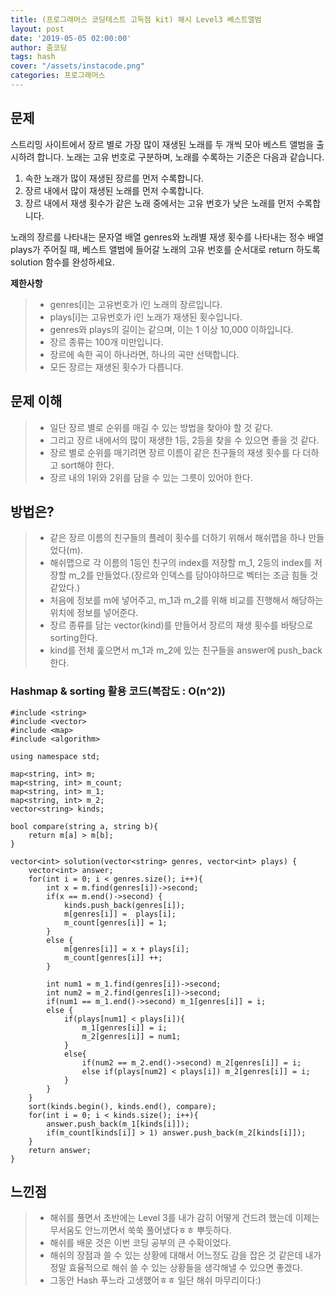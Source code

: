 ```yaml
---
title: (프로그래머스 코딩테스트 고득점 kit) 해시 Level3 베스트앨범
layout: post
date: '2019-05-05 02:00:00'
author: 줌코딩
tags: hash
cover: "/assets/instacode.png"
categories: 프로그래머스
---
```


## 문제

스트리밍 사이트에서 장르 별로 가장 많이 재생된 노래를 두 개씩 모아 베스트 앨범을 출시하려 합니다. 노래는 고유 번호로 구분하며, 노래를 수록하는 기준은 다음과 같습니다.

1. 속한 노래가 많이 재생된 장르를 먼저 수록합니다.
2. 장르 내에서 많이 재생된 노래를 먼저 수록합니다.
3. 장르 내에서 재생 횟수가 같은 노래 중에서는 고유 번호가 낮은 노래를 먼저 수록합니다.

노래의 장르를 나타내는 문자열 배열 genres와 노래별 재생 횟수를 나타내는 정수 배열 plays가 주어질 때, 베스트 앨범에 들어갈 노래의 고유 번호를 순서대로 return 하도록 solution 함수를 완성하세요.

**제한사항**

>* genres[i]는 고유번호가 i인 노래의 장르입니다.
>* plays[i]는 고유번호가 i인 노래가 재생된 횟수입니다.
>* genres와 plays의 길이는 같으며, 이는 1 이상 10,000 이하입니다.
>* 장르 종류는 100개 미만입니다.
>* 장르에 속한 곡이 하나라면, 하나의 곡만 선택합니다.
>* 모든 장르는 재생된 횟수가 다릅니다.

## 문제 이해

>* 일단 장르 별로 순위를 매길 수 있는 방법을 찾아야 할 것 같다.
>* 그리고 장르 내에서의 많이 재생한 1등, 2등을 찾을 수 있으면 좋을 것 같다.
>* 장르 별로 순위를 매기려면 장르 이름이 같은 친구들의 재생 횟수를 다 더하고 sort해야 한다.
>* 장르 내의 1위와 2위를 담을 수 있는 그릇이 있어야 한다.

## 방법은?

>* 같은 장르 이름의 친구들의 플레이 횟수를 더하기 위해서 해쉬맵을 하나 만들었다(m).
>* 해쉬맵으로 각 이름의 1등인 친구의 index를 저장할 m_1, 2등의 index를 저장할 m_2를 만들었다.(장르와 인덱스를 담아야하므로 벡터는 조금 힘들 것 같았다.)
>* 처음에 정보를 m에 넣어주고, m_1과 m_2를 위해 비교를 진행해서 해당하는 위치에 정보를 넣어준다.
>* 장르 종류를 담는 vector(kind)를 만들어서 장르의 재생 횟수를 바탕으로 sorting한다.
>* kind를 전체 훑으면서 m_1과 m_2에 있는 친구들을 answer에 push_back한다.


### Hashmap & sorting 활용 코드(복잡도 : O(n^2))

    #include <string>
    #include <vector>
    #include <map>
    #include <algorithm>

    using namespace std;

    map<string, int> m;
    map<string, int> m_count;
    map<string, int> m_1;
    map<string, int> m_2;
    vector<string> kinds;

    bool compare(string a, string b){
        return m[a] > m[b];
    }

    vector<int> solution(vector<string> genres, vector<int> plays) {
        vector<int> answer;
        for(int i = 0; i < genres.size(); i++){
            int x = m.find(genres[i])->second;
            if(x == m.end()->second) {
                kinds.push_back(genres[i]);
                m[genres[i]] =  plays[i];
                m_count[genres[i]] = 1;
            }
            else {
                m[genres[i]] = x + plays[i];
                m_count[genres[i]] ++;
            }

            int num1 = m_1.find(genres[i])->second;
            int num2 = m_2.find(genres[i])->second;
            if(num1 == m_1.end()->second) m_1[genres[i]] = i;
            else {
                if(plays[num1] < plays[i]){
                    m_1[genres[i]] = i;
                    m_2[genres[i]] = num1;
                }
                else{
                    if(num2 == m_2.end()->second) m_2[genres[i]] = i;
                    else if(plays[num2] < plays[i]) m_2[genres[i]] = i;  
                }
            }
        }
        sort(kinds.begin(), kinds.end(), compare);
        for(int i = 0; i < kinds.size(); i++){
            answer.push_back(m_1[kinds[i]]);
            if(m_count[kinds[i]] > 1) answer.push_back(m_2[kinds[i]]);
        }
        return answer;
    }

## 느낀점

>* 해쉬를 풀면서 초반에는 Level 3를 내가 감히 어떻게 건드려 했는데 이제는 무서움도 안느끼면서 쑥쑥 풀어냈다ㅎㅎ 뿌듯하다.
>* 해쉬를 배운 것은 이번 코딩 공부의 큰 수확이었다.
>* 해쉬의 장점과 쓸 수 있는 상황에 대해서 어느정도 감을 잡은 것 같은데 내가 정말 효율적으로 해쉬 쓸 수 있는 상황들을 생각해낼 수 있으면 좋겠다.
>* 그동안 Hash 푸느라 고생했어ㅎㅎ 일단 해쉬 마무리이다:)
